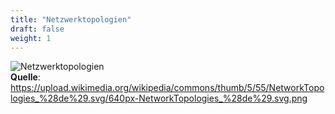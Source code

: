 ```yaml
---
title: "Netzwerktopologien"
draft: false
weight: 1
---
```


![Netzwerktopologien](https://upload.wikimedia.org/wikipedia/commons/thumb/5/55/NetworkTopologies_%28de%29.svg/640px-NetworkTopologies_%28de%29.svg.png)  
**Quelle**: https://upload.wikimedia.org/wikipedia/commons/thumb/5/55/NetworkTopologies_%28de%29.svg/640px-NetworkTopologies_%28de%29.svg.png

